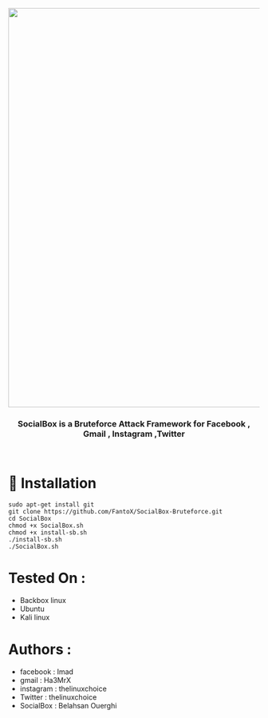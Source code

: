 <p align="center">
   <a href="https://github.com/FantoX/SocialBox-Bruteforce"><img src='https://github.com/Abu3bood121/SocialBox-Bruteforce/assets/143634789/737d95fd-5707-43e9-b14c-c82026827dc6' width="800px"> </a>
</p>

<div align="center">
   <h3>SocialBox is a Bruteforce Attack Framework for Facebook , Gmail , Instagram ,Twitter </h3>
</div>

</br>

# :rocket: Installation
```
sudo apt-get install git
git clone https://github.com/FantoX/SocialBox-Bruteforce.git
cd SocialBox
chmod +x SocialBox.sh
chmod +x install-sb.sh
./install-sb.sh
./SocialBox.sh
```


# Tested On :
* Backbox linux
* Ubuntu 
* Kali linux

# Authors :
* facebook  : Imad
* gmail     : Ha3MrX
* instagram : thelinuxchoice
* Twitter   : thelinuxchoice
* SocialBox : Belahsan Ouerghi
